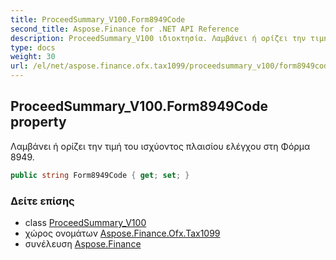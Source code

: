 ```yaml
---
title: ProceedSummary_V100.Form8949Code
second_title: Aspose.Finance for .NET API Reference
description: ProceedSummary_V100 ιδιοκτησία. Λαμβάνει ή ορίζει την τιμή του ισχύοντος πλαισίου ελέγχου στη Φόρμα 8949.
type: docs
weight: 30
url: /el/net/aspose.finance.ofx.tax1099/proceedsummary_v100/form8949code/
---
```

## ProceedSummary_V100.Form8949Code property

Λαμβάνει ή ορίζει την τιμή του ισχύοντος πλαισίου ελέγχου στη Φόρμα 8949.

```csharp
public string Form8949Code { get; set; }
```

### Δείτε επίσης

* class [ProceedSummary_V100](../)
* χώρος ονομάτων [Aspose.Finance.Ofx.Tax1099](../../proceedsummary_v100/)
* συνέλευση [Aspose.Finance](../../../)


